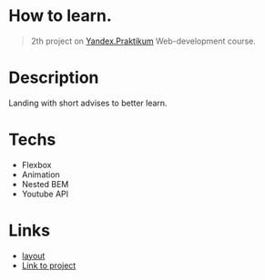 # How to learn. 
> 2th project on [Yandex.Praktikum](https://practicum.yandex.ru/profile/web/) Web-development course.

# Description
Landing with short advises to better learn.
  
# Techs
- Flexbox
- Animation
- Nested BEM
- Youtube API

# Links
- [layout](https://code.s3.yandex.net/web-developer/project-1/sprint-2-brief.pdf)
- [Link to project](https://bonraton.github.io/how-to-learn/)




